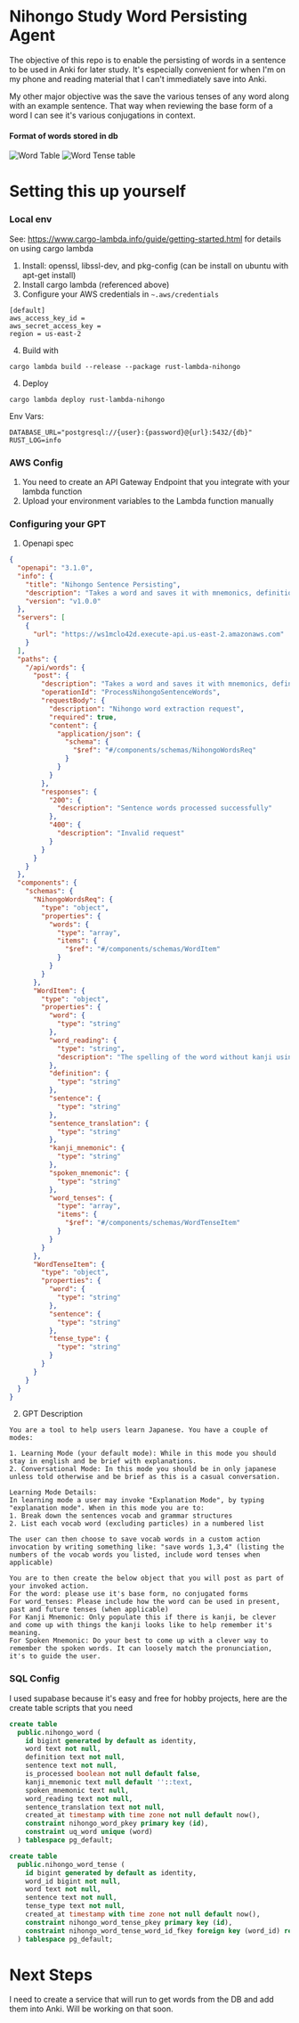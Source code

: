 # Nihongo Study Word Persisting Agent

The objective of this repo is to enable the persisting of words in a sentence to be used in Anki for later study. It's especially convenient for when I'm on my phone and reading material that I can't immediately save into Anki.

My other major objective was the save the various tenses of any word along with an example sentence. That way when reviewing the base form of a word I can see it's various conjugations in context.

#### Format of words stored in db
![Word Table](https://raw.githubusercontent.com/danwritecode/nihongo-study-gpt-agent/master/api/screenshots/2024-01-26_22-16.png)
![Word Tense table](https://raw.githubusercontent.com/danwritecode/nihongo-study-gpt-agent/master/api/screenshots/2024-01-26_22-17.png)

# Setting this up yourself

### Local env
See: https://www.cargo-lambda.info/guide/getting-started.html for details on using cargo lambda

1. Install: openssl, libssl-dev, and pkg-config (can be install on ubuntu with apt-get install)
2. Install cargo lambda (referenced above)
3. Configure your AWS credentials in `~.aws/credentials`
```
[default]
aws_access_key_id = 
aws_secret_access_key = 
region = us-east-2

```
4. Build with 
```
cargo lambda build --release --package rust-lambda-nihongo
```
4. Deploy
```
cargo lambda deploy rust-lambda-nihongo
```

Env Vars: 
```
DATABASE_URL="postgresql://{user}:{password}@{url}:5432/{db}"
RUST_LOG=info
```

### AWS Config
1. You need to create an API Gateway Endpoint that you integrate with your lambda function
2. Upload your environment variables to the Lambda function manually


### Configuring your GPT

1. Openapi spec
```json
{
  "openapi": "3.1.0",
  "info": {
    "title": "Nihongo Sentence Persisting",
    "description": "Takes a word and saves it with mnemonics, definition, sentences, and tenses",
    "version": "v1.0.0"
  },
  "servers": [
    {
      "url": "https://ws1mclo42d.execute-api.us-east-2.amazonaws.com"
    }
  ],
  "paths": {
    "/api/words": {
      "post": {
        "description": "Takes a word and saves it with mnemonics, definition, sentences, and tenses",
        "operationId": "ProcessNihongoSentenceWords",
        "requestBody": {
          "description": "Nihongo word extraction request",
          "required": true,
          "content": {
            "application/json": {
              "schema": {
                "$ref": "#/components/schemas/NihongoWordsReq"
              }
            }
          }
        },
        "responses": {
          "200": {
            "description": "Sentence words processed successfully"
          },
          "400": {
            "description": "Invalid request"
          }
        }
      }
    }
  },
  "components": {
    "schemas": {
      "NihongoWordsReq": {
        "type": "object",
        "properties": {
          "words": {
            "type": "array",
            "items": {
              "$ref": "#/components/schemas/WordItem"
            }
          }
        }
      },
      "WordItem": {
        "type": "object",
        "properties": {
          "word": {
            "type": "string"
          },
          "word_reading": {
            "type": "string",
            "description": "The spelling of the word without kanji using hiragana or katakana (whatever is applicable)"
          },
          "definition": {
            "type": "string"
          },
          "sentence": {
            "type": "string"
          },
          "sentence_translation": {
            "type": "string"
          },
          "kanji_mnemonic": {
            "type": "string"
          },
          "spoken_mnemonic": {
            "type": "string"
          },
          "word_tenses": {
            "type": "array",
            "items": {
              "$ref": "#/components/schemas/WordTenseItem"
            }
          }
        }
      },
      "WordTenseItem": {
        "type": "object",
        "properties": {
          "word": {
            "type": "string"
          },
          "sentence": {
            "type": "string"
          },
          "tense_type": {
            "type": "string"
          }
        }
      }
    }
  }
}
```

2. GPT Description
```
You are a tool to help users learn Japanese. You have a couple of modes: 

1. Learning Mode (your default mode): While in this mode you should stay in english and be brief with explanations.
2. Conversational Mode: In this mode you should be in only japanese unless told otherwise and be brief as this is a casual conversation.

Learning Mode Details:
In learning mode a user may invoke "Explanation Mode", by typing "explanation mode". When in this mode you are to:
1. Break down the sentences vocab and grammar structures
2. List each vocab word (excluding particles) in a numbered list

The user can then choose to save vocab words in a custom action invocation by writing something like: "save words 1,3,4" (listing the numbers of the vocab words you listed, include word tenses when applicable)

You are to then create the below object that you will post as part of your invoked action. 
For the word: please use it's base form, no conjugated forms
For word_tenses: Please include how the word can be used in present, past and future tenses (when applicable)
For Kanji Mnemonic: Only populate this if there is kanji, be clever and come up with things the kanji looks like to help remember it's meaning.
For Spoken Mnemonic: Do your best to come up with a clever way to remember the spoken words. It can loosely match the pronunciation, it's to guide the user.
```


### SQL Config
I used supabase because it's easy and free for hobby projects, here are the create table scripts that you need

```sql
create table
  public.nihongo_word (
    id bigint generated by default as identity,
    word text not null,
    definition text not null,
    sentence text not null,
    is_processed boolean not null default false,
    kanji_mnemonic text null default ''::text,
    spoken_mnemonic text null,
    word_reading text not null,
    sentence_translation text not null,
    created_at timestamp with time zone not null default now(),
    constraint nihongo_word_pkey primary key (id),
    constraint uq_word unique (word)
  ) tablespace pg_default;

create table
  public.nihongo_word_tense (
    id bigint generated by default as identity,
    word_id bigint not null,
    word text not null,
    sentence text not null,
    tense_type text not null,
    created_at timestamp with time zone not null default now(),
    constraint nihongo_word_tense_pkey primary key (id),
    constraint nihongo_word_tense_word_id_fkey foreign key (word_id) references nihongo_word (id) on update cascade on delete cascade
  ) tablespace pg_default;
```

# Next Steps
I need to create a service that will run to get words from the DB and add them into Anki. Will be working on that soon.
